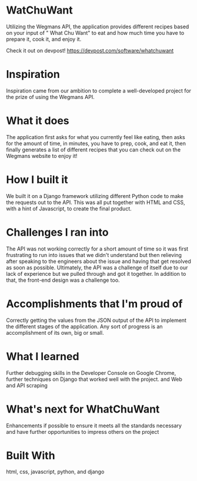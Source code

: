 # WatChuWant  
Utilizing the Wegmans API, the application provides different recipes based on your input of " What Chu Want" to eat and how much time you have to prepare it, cook it, and enjoy it.  

Check it out on devpost! https://devpost.com/software/whatchuwant

# Inspiration  
Inspiration came from our ambition to complete a well-developed project for the prize of using the Wegmans API.

# What it does  
The application first asks for what you currently feel like eating, then asks for the amount of time, in minutes, you have to prep, cook, and eat it, then finally generates a list of different recipes that you can check out on the Wegmans website to enjoy it!

# How I built it  
We built it on a Django framework utilizing different Python code to make the requests out to the API. This was all put together with HTML and CSS, with a hint of Javascript, to create the final product.

# Challenges I ran into  
The API was not working correctly for a short amount of time so it was first frustrating to run into issues that we didn't understand but then relieving after speaking to the engineers about the issue and having that get resolved as soon as possible. Ultimately, the API was a challenge of itself due to our lack of experience but we pulled through and got it together. In addition to that, the front-end design was a challenge too.

# Accomplishments that I'm proud of  
Correctly getting the values from the JSON output of the API to implement the different stages of the application. Any sort of progress is an accomplishment of its own, big or small.

# What I learned  
Further debugging skills in the Developer Console on Google Chrome, further techniques on Django that worked well with the project. and Web and API scraping

# What's next for WhatChuWant  
Enhancements if possible to ensure it meets all the standards necessary and have further opportunities to impress others on the project

# Built With  
html, css, javascript, python, and django
